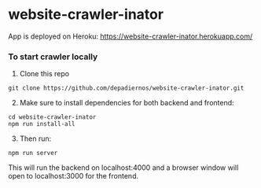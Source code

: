 # website-crawler-inator

App is deployed on Heroku: https://website-crawler-inator.herokuapp.com/

### To start crawler locally

1. Clone this repo

```
git clone https://github.com/depadiernos/website-crawler-inator.git
```

2. Make sure to install dependencies for both backend and frontend:

```
cd website-crawler-inator
npm run install-all
```

3. Then run:

```
npm run server
```

This will run the backend on localhost:4000 and a browser window will open to localhost:3000 for the frontend.
